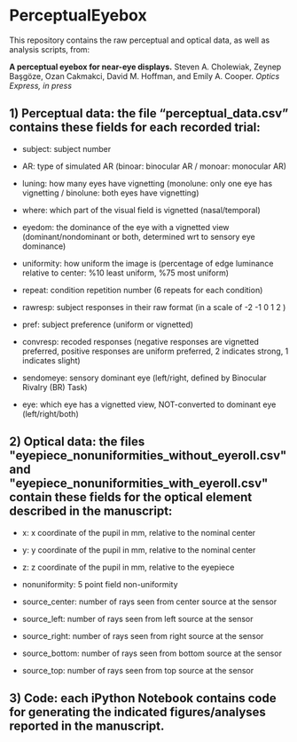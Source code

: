 # PerceptualEyebox

This repository contains the raw perceptual and optical data, as well as analysis scripts, from:

**A perceptual eyebox for near-eye displays.** Steven A. Cholewiak, Zeynep Başgöze, Ozan Cakmakci, David M. Hoffman, and Emily A. Cooper. *Optics Express, in press*

## 1) Perceptual data: the file “perceptual_data.csv” contains these fields for each recorded trial:

* subject:	subject number

* AR:		type of simulated AR (binoar: binocular AR / monoar: monocular AR)

* luning:		how many eyes have vignetting (monolune: only one eye has vignetting / binolune: both eyes have vignetting)

* where:		which part of the visual field is vignetted (nasal/temporal)

* eyedom:		the dominance of the eye with a vignetted view (dominant/nondominant or both, determined wrt to sensory eye dominance) 

* uniformity:	how uniform the image is (percentage of edge luminance relative to center: %10 least uniform, %75 most uniform)

* repeat:		condition repetition number (6 repeats for each condition)

* rawresp:	subject responses in their raw format (in a scale of -2 -1 0 1 2 )

* pref:		subject preference (uniform or vignetted)

* convresp:	recoded responses (negative responses are vignetted preferred, positive responses are uniform preferred, 2 indicates strong, 1 indicates slight)

* sendomeye:	sensory dominant eye (left/right, defined by Binocular Rivalry (BR) Task)

* eye:		which eye has a vignetted view, NOT-converted to dominant eye (left/right/both)

## 2) Optical data: the files "eyepiece_nonuniformities_without_eyeroll.csv" and "eyepiece_nonuniformities_with_eyeroll.csv" contain these fields for the optical element described in the manuscript:

* x:		x coordinate of the pupil in mm, relative to the nominal center

* y:		y coordinate of the pupil in mm, relative to the nominal center	

* z:		z coordinate of the pupil in mm, relative to the eyepiece

* nonuniformity:  5 point field non-uniformity	

* source_center:	number of rays seen from center source at the sensor

* source_left:	number of rays seen from left source at the sensor		

* source_right:	number of rays seen from right source at the sensor	

* source_bottom:	number of rays seen from bottom source at the sensor		

* source_top:	number of rays seen from top source at the sensor	

## 3) Code: each iPython Notebook contains code for generating the indicated figures/analyses reported in the manuscript.
